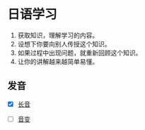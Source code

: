 # 日语学习

1. 获取知识，理解学习的内容。
2. 设想下你要向别人传授这个知识。
3. 如果过程中出现问题，就重新回顾这个知识。
4. 让你的讲解越来越简单易懂。



## 发音

- [x] [长音](docs/basic/长音.md)  
- [ ] [音变](docs/basic/音变.md)  

